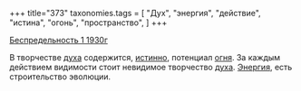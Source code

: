 +++
title="373"
taxonomies.tags = [
 "Дух",
 "энергия",
 "действие",
 "истина",
 "огонь",
 "пространство",
]
+++

[Беспредельность 1 1930г](/agni/1930)

В творчестве [духа](/tags/Дух) содержится, [истинно](/tags/истина), потенциал [огня](/tags/огонь). За каждым действием видимости стоит невидимое творчество [духа](/tags/Дух). [Энергия](/tags/истина), есть строительство эволюции.